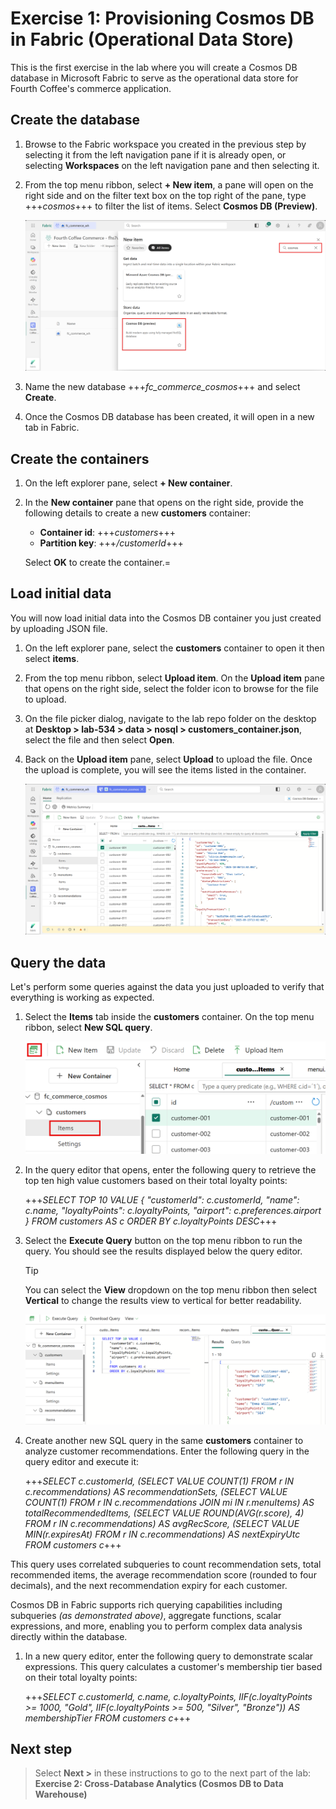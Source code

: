 # Exercise 1: Provisioning Cosmos DB in Fabric (Operational Data Store)

This is the first exercise in the lab where you will create a Cosmos DB database in Microsoft Fabric to serve as the operational data store for Fourth Coffee's commerce application.

## Create the database

1. Browse to the Fabric workspace you created in the previous step by selecting it from the left navigation pane if it is already open, or selecting **Workspaces** on the left navigation pane and then selecting it.

1. From the top menu ribbon, select **+ New item**, a pane will open on the right side and on the filter text box on the top right of the pane, type +++*cosmos*+++ to filter the list of items. Select **Cosmos DB (Preview)**.

    ![Screenshot showing how to create a new Cosmos DB in Microsoft Fabric](media/create-cosmos-db.png)

1. Name the new database +++*fc_commerce_cosmos*+++ and select **Create**.

1. Once the Cosmos DB database has been created, it will open in a new tab in Fabric.

## Create the containers

1. On the left explorer pane, select **+ New container**.

1. In the **New container** pane that opens on the right side, provide the following details to create a new **customers** container:

    - **Container id**: +++*customers*+++
    - **Partition key**: +++*/customerId*+++

    Select **OK** to create the container.=

## Load initial data

You will now load initial data into the Cosmos DB container you just created by uploading JSON file.

1. On the left explorer pane, select the **customers** container to open it then select **items**.

1. From the top menu ribbon, select **Upload item**. On the **Upload item** pane that opens on the right side, select the folder icon to browse for the file to upload.

1. On the file picker dialog, navigate to the lab repo folder on the desktop at **Desktop > lab-534 > data > nosql > customers_container.json**, select the file and then select **Open**.

1. Back on the **Upload item** pane, select **Upload** to upload the file. Once the upload is complete, you will see the items listed in the container.

    ![Screenshot showing the uploaded items in the customers container](media/customers-container-items.png)

## Query the data

Let's perform some queries against the data you just uploaded to verify that everything is working as expected.

1. Select the **Items** tab inside the **customers** container. On the top menu ribbon, select **New SQL query**.

    ![Screenshot showing how to create a new SQL query in the customers container](media/new-sql-query.png)

1. In the query editor that opens, enter the following query to retrieve the top ten high value customers based on their total loyalty points:

    +++*SELECT TOP 10 VALUE {
    "customerId": c.customerId,
    "name": c.name,
    "loyaltyPoints": c.loyaltyPoints,
    "airport": c.preferences.airport
    }
    FROM customers AS c
    ORDER BY c.loyaltyPoints DESC*+++

1. Select the **Execute Query** button on the top menu ribbon to run the query. You should see the results displayed below the query editor.

    > [!TIP]
    > You can select the **View** dropdown on the top menu ribbon then select **Vertical** to change the results view to vertical for better readability.

    ![Screenshot showing the results of the high value customers query](media/high-value-customers-query-results.png)

1. Create another new SQL query in the same **customers** container to analyze customer recommendations. Enter the following query in the query editor and execute it:

    +++*SELECT c.customerId,
        (SELECT VALUE COUNT(1) FROM r IN c.recommendations) AS recommendationSets,
        (SELECT VALUE COUNT(1) FROM r IN c.recommendations JOIN mi IN r.menuItems) AS totalRecommendedItems,
        (SELECT VALUE ROUND(AVG(r.score), 4) FROM r IN c.recommendations) AS avgRecScore,
        (SELECT VALUE MIN(r.expiresAt) FROM r IN c.recommendations) AS nextExpiryUtc
       FROM customers c*+++

This query uses correlated subqueries to count recommendation sets, total recommended items, the average recommendation score (rounded to four decimals), and the next recommendation expiry for each customer.

Cosmos DB in Fabric supports rich querying capabilities including subqueries *(as demonstrated above)*, aggregate functions, scalar expressions, and more, enabling you to perform complex data analysis directly within the database.

1. In a new query editor, enter the following query to demonstrate scalar expressions. This query calculates a customer's membership tier based on their total loyalty points:

    +++*SELECT c.customerId,
        c.name,
        c.loyaltyPoints,
            IIF(c.loyaltyPoints >= 1000, "Gold",
                IIF(c.loyaltyPoints >= 500, "Silver", "Bronze")) AS membershipTier
        FROM customers c*+++

## Next step

> Select **Next >** in these instructions to go to the next part of the lab: **Exercise 2: Cross-Database Analytics (Cosmos DB to Data Warehouse)**
